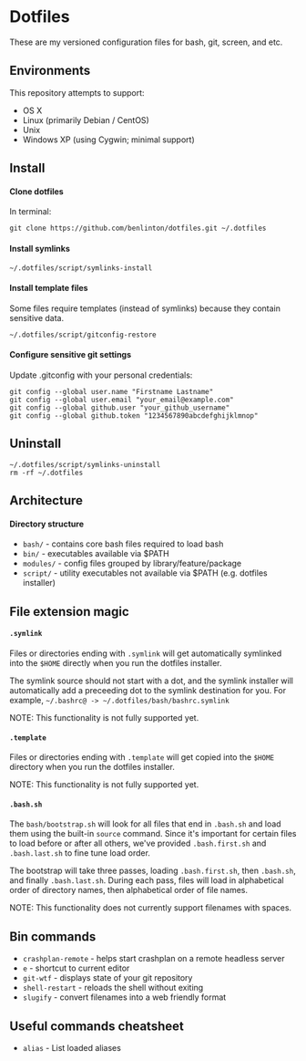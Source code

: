 # Dotfiles

These are my versioned configuration files for bash, git, screen, and etc.


## Environments

This repository attempts to support:

* OS X
* Linux (primarily Debian / CentOS)
* Unix
* Windows XP (using Cygwin; minimal support)


## Install

#### Clone dotfiles

In terminal:

    git clone https://github.com/benlinton/dotfiles.git ~/.dotfiles

#### Install symlinks

    ~/.dotfiles/script/symlinks-install

#### Install template files

Some files require templates (instead of symlinks) because they contain sensitive data.

    ~/.dotfiles/script/gitconfig-restore

#### Configure sensitive git settings

Update .gitconfig with your personal credentials:

    git config --global user.name "Firstname Lastname"
    git config --global user.email "your_email@example.com"
    git config --global github.user "your_github_username"
    git config --global github.token "1234567890abcdefghijklmnop"


## Uninstall

    ~/.dotfiles/script/symlinks-uninstall
    rm -rf ~/.dotfiles


## Architecture

#### Directory structure

* `bash/` - contains core bash files required to load bash
* `bin/` - executables available via $PATH
* `modules/` - config files grouped by library/feature/package
* `script/` - utility executables not available via $PATH (e.g. dotfiles installer)


## File extension magic

#### `.symlink`

Files or directories ending with `.symlink` will get automatically symlinked
into the `$HOME` directly when you run the dotfiles installer.

The symlink source should not start with a dot, and the symlink installer will
automatically add a preceeding dot to the symlink destination for you. For
example, `~/.bashrc@ -> ~/.dotfiles/bash/bashrc.symlink`

NOTE: This functionality is not fully supported yet.

#### `.template`

Files or directories ending with `.template` will get copied into the `$HOME`
directory when you run the dotfiles installer.

NOTE: This functionality is not fully supported yet.

#### `.bash.sh`

The `bash/bootstrap.sh` will look for all files that end in `.bash.sh` and load
them using the built-in `source` command.  Since it's important for certain
files to load before or after all others, we've provided `.bash.first.sh` and
`.bash.last.sh` to fine tune load order.

The bootstrap will take three passes, loading `.bash.first.sh`, then `.bash.sh`,
and finally `.bash.last.sh`.  During each pass, files will load in alphabetical
order of directory names, then alphabetical order of file names.

NOTE: This functionality does not currently support filenames with spaces.


## Bin commands

* `crashplan-remote` - helps start crashplan on a remote headless server
* `e` - shortcut to current editor
* `git-wtf` - displays state of your git repository
* `shell-restart` - reloads the shell without exiting
* `slugify` - convert filenames into a web friendly format


## Useful commands cheatsheet

* `alias` - List loaded aliases
